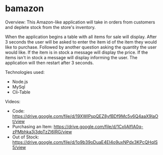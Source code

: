 # bamazon

Overview:
This Amazon-like application will take in orders from customers and deplete stock from the store's inventory. 

When the application begins a table with all items for sale will display. After 3 seconds the user will be asked to enter the item id of the item they would like to purchase. Followed by another question asking the quantity the user would like. If the item is in stock a message will display the price. If the items isn't in stock a message will display informing the user. The application will then restart after 3 seconds.

Technologies used:
* Node.js
* MySql
* Cli-Table

Videos:
* Code: https://drive.google.com/file/d/19XWlPspQEZ8yfBDf9Mc5v6Q4aaX9laOt/view
* Purchasing an Item: https://drive.google.com/file/d/1CxljAlfIA0q-zPMbhka3j3dpTzZI6lRG/view
* Out of Stock: https://drive.google.com/file/d/1o9b39oDuaE4EI4o9uxNPdx3KPcQHqIS5/view
